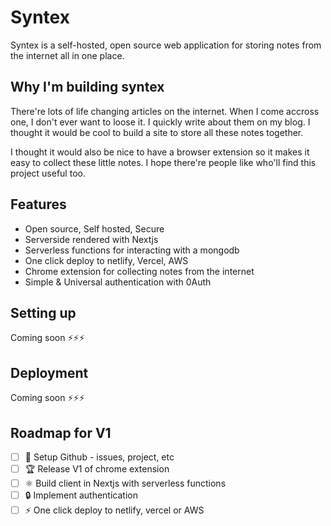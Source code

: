 # Syntex

Syntex is a self-hosted, open source web application for storing notes from the internet all in one place.

## Why I'm building syntex

There're lots of life changing articles on the internet. When I come accross one, I don't ever want to loose it. I quickly write about them on my blog. I thought it would be cool to build a site to store all these notes together.

I thought it would also be nice to have a browser extension so it makes it easy to collect these little notes. I hope there're people like who'll find this project useful too.

## Features

- Open source, Self hosted, Secure
- Serverside rendered with Nextjs
- Serverless functions for interacting with a mongodb
- One click deploy to netlify, Vercel, AWS
- Chrome extension for collecting notes from the internet
- Simple & Universal authentication with 0Auth

## Setting up

Coming soon ⚡⚡⚡

## Deployment

Coming soon ⚡⚡⚡

## Roadmap for V1

- [ ] 🔧 Setup Github - issues, project, etc
- [ ] 🏆 Release V1 of chrome extension
- [ ] ⚛ Build client in Nextjs with serverless functions
- [ ] 🔒 Implement authentication
- [ ] ⚡ One click deploy to netlify, vercel or AWS
